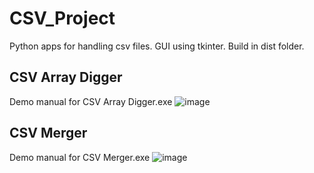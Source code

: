 # CSV_Project
Python apps for handling csv files.
GUI using tkinter.
Build in dist folder.

## CSV Array Digger
Demo manual for CSV Array Digger.exe
![image](https://github.com/ClassicManKiwi/CSV_Project/assets/154972755/62e09bc8-f597-4c42-8994-1fff83c1c806)


## CSV Merger
Demo manual for CSV Merger.exe
![image](https://github.com/ClassicManKiwi/CSV_Project/assets/154972755/76ba32c1-9223-4ad1-9ea6-0a7003c76ad8)
